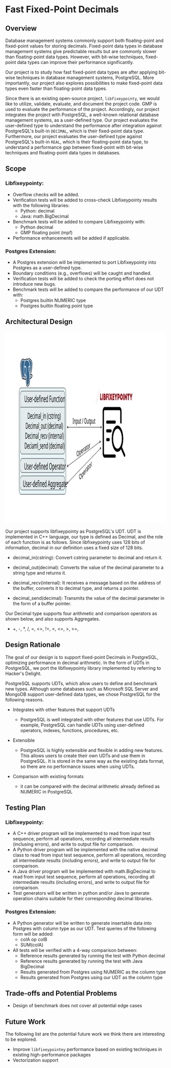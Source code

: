 # Fast Fixed-Point Decimals

## Overview

Database management systems commonly support both floating-point and fixed-point values for storing decimals.
Fixed-point data types in database management systems give predictable results but are commonly slower than floating-point data types.
However, with bit-wise techniques, fixed-point data types can improve their performance significantly.

Our project is to study how fast fixed-point data types are after applying bit-wise techniques in database management systems, PostgreSQL.
More importantly, our project also explores possibilities to make fixed-point data types even faster than floating-point data types.

Since there is an existing open-source project, `libfixeypointy`, we would like to utilize, validate, evaluate, and document the project code.
GMP is used to evaluate the performance of the project.
Accordingly, our project integrates the project with PostgreSQL, a well-known relational database management systems, as a user-defined type.
Our project evaluates the user-defined type to understand the performance after integration against PostgreSQL's built-in `DECIMAL`, which is their fixed-point data type. Furthermore, our project evaluates the user-defined type against PostgreSQL's built-in `REAL`, which is their floating-point data type, to understand a performance gap between fixed-point with bit-wise techniques and floating-point data types in databases.

## Scope

### Libfixeypointy:
- Overflow checks will be added.
- Verification tests will be added to cross-check Libfixeypointy results with the following libraries:
    - Python: decimal
    - Java: math.BigDecimal
- Benchmark tests will be added to compare Libfixeypointy with:
    - Python decimal
    - GMP floating point (mpf)
- Performance enhancements will be added if applicable.

### Postgres Extension:
- A Postgres extension will be implemented to port Libfixeypointy into Postgres as a user-defined type.
- Boundary conditions (e.g., overflows) will be caught and handled.
- Verification tests will be added to check the porting effort does not introduce new bugs.
- Benchmark tests will be added to compare the performance of our UDT with: 
    - Postgres builtin NUMERIC type
    - Postgres builtin floating point type

## Architectural Design

<img src="./logo/architecture.svg" alt="lib_arch" height="600">

Our project supports libfixeypointy as PostgreSQL's UDT. UDT is implemented in C++ language, our type is defined as Decimal, and the role of each function is as follows. Since libfixeypointy uses 128 bits of information, decimal in our definition uses a fixed size of 128 bits.

- decimal_in(cstring): Convert cstring parameter to decimal and return it.

- decimal_out(decimal): Converts the value of the decimal parameter to a string type and returns it.

- decimal_recv(internal): It receives a message based on the address of the buffer, converts it to decimal type, and returns a pointer.

- decimal_send(decimal): Transmits the value of the decimal parameter in the form of a buffer pointer.

Our Decimal type supports four arithmetic and comparison operators as shown below, and also supports Aggregates.

- \+, \-, \*, /, =, <>, !=, <, <=, >, >=, 

## Design Rationale

The goal of our design is to support fixed-point Decimals in PostgreSQL, optimizing performance in decimal arithmetic. In the form of UDTs in PostgreSQL, we port the libfixeypointy library implemented by referring to Hacker's Delight.

PostgreSQL supports UDTs, which allow users to define and benchmark new types. Although some databases such as Microsoft SQL Server and MongoDB support user-defined data types, we chose PostgreSQL for the following reasons. 

- Integrates with other features that support UDTs
    - PostgreSQL is well integrated with other features that use UDTs. For example, PostgreSQL can handle UDTs using user-defined operators, indexes, functions, procedures, etc.

- Extensible
    - PostgreSQL is highly extensible and flexible in adding new features. This allows users to create their own UDTs and use them in PostgreSQL. It is stored in the same way as the existing data format, so there are no performance issues when using UDTs.

- Comparison with existing formats
    - it can be compared with the decimal arithmetic already defined as NUMERIC in PostgreSQL

## Testing Plan

### Libfixeypointy:
- A C++ driver program will be implemented to read from input test sequence, perform all operations, recording all intermediate results (inclusing errors), and write to output file for comparison.
- A Python driver program will be implemented with the native decimal class to read from input test sequence, perform all operations, recording all intermediate results (including errors), and write to output file for comparison.
- A Java driver program will be implemented with math.BigDecimal to read from input test sequence, perform all operations, recording all intermediate results (including errors), and write to output file for comparison.
- Test generators will be written in python and/or Java to generate operation chains suitable for their corresponding decimal libraries.

### Postgres Extension:
- A Python generator will be written to generate insertable data into Postgres with column type as our UDT. Test queries of the following form will be added:
    - colA op colB
    - SUM(colA)
- All tests will be verified with a 4-way comparison between:
    - Reference results generated by running the test with Python decimal 
    - Reference results generated by running the test with Java BigDecimal
    - Results generated from Postgres using NUMERIC as the column type
    - Results generated from Postgres using our UDT as the column type

## Trade-offs and Potential Problems

- Design of benchmark does not cover all potential edge cases

## Future Work

The following list are the potential future work we think there are interesting to be explored.
- Improve `libfixeypointey` performance based on existing techniques in existing high-performance packages
- Vectorization support
